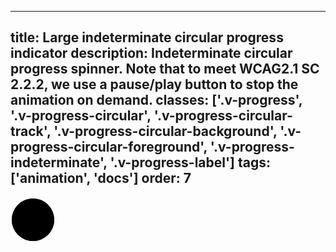 <!--
 *              Copyright (c) 2025 Visa, Inc.
 *
 * Licensed under the Apache License, Version 2.0 (the "License");
 * you may not use this file except in compliance with the License.
 * You may obtain a copy of the License at
 *
 *         http://www.apache.org/licenses/LICENSE-2.0
 *
 * Unless required by applicable law or agreed to in writing, software
 * distributed under the License is distributed on an "AS IS" BASIS,
 * WITHOUT WARRANTIES OR CONDITIONS OF ANY KIND, either express or implied.
 * See the License for the specific language governing permissions and
 * limitations under the License.
 *
 -->
---
title: Large indeterminate circular progress indicator
description: Indeterminate circular progress spinner. Note that to meet WCAG2.1 SC 2.2.2, we use a pause/play button to stop the animation on demand. 
classes: ['.v-progress', '.v-progress-circular', '.v-progress-circular-track', '.v-progress-circular-background', '.v-progress-circular-foreground', '.v-progress-indeterminate', '.v-progress-label']
tags: ['animation', 'docs']
order: 7
---

<div aria-label="progress spinner" class="v-progress v-progress-circular v-progress-indeterminate" role="progressbar">
  <svg class="v-progress-circular-track">
    <circle class="v-progress-circular-background" cx="36" cy="36" r="34">
    </circle>
    <circle class="v-progress-circular-bar" cx="36" cy="36" r="34">
    </circle>
  </svg>
</div>
